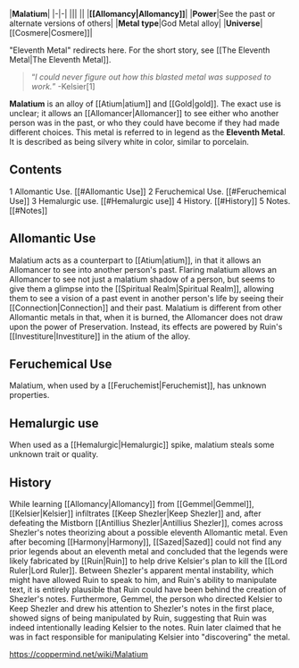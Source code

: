 |**Malatium**|
|-|-|
|||
||
|**[[Allomancy\|Allomancy]]**|
|**Power**|See the past or alternate versions of others|
|**Metal type**|God Metal alloy|
|**Universe**|[[Cosmere\|Cosmere]]|

"Eleventh Metal" redirects here. For the short story, see [[The Eleventh Metal\|The Eleventh Metal]].
>“*I could never figure out how this blasted metal was supposed to work.*”
\-Kelsier[1]


**Malatium** is an alloy of [[Atium\|atium]] and [[Gold\|gold]]. The exact use is unclear; it allows an [[Allomancer\|Allomancer]] to see either who another person was in the past, or who they could have become if they had made different choices. This metal is referred to in legend as the **Eleventh Metal**. It is described as being silvery white in color, similar to porcelain.

## Contents

1 Allomantic Use. [[#Allomantic Use]] 
2 Feruchemical Use. [[#Feruchemical Use]] 
3 Hemalurgic use. [[#Hemalurgic use]] 
4 History. [[#History]] 
5 Notes. [[#Notes]] 


## Allomantic Use
Malatium acts as a counterpart to [[Atium\|atium]], in that it allows an Allomancer to see into another person's past.
Flaring malatium allows an Allomancer to see not just a malatium shadow of a person, but seems to give them a glimpse into the [[Spiritual Realm\|Spiritual Realm]], allowing them to see a vision of a past event in another person's life by seeing their [[Connection\|Connection]] and their past.
Malatium is different from other Allomantic metals in that, when it is burned, the Allomancer does not draw upon the power of Preservation. Instead, its effects are powered by Ruin's [[Investiture\|Investiture]] in the atium of the alloy.

## Feruchemical Use
Malatium, when used by a [[Feruchemist\|Feruchemist]], has unknown properties.

## Hemalurgic use
When used as a [[Hemalurgic\|Hemalurgic]] spike, malatium steals some unknown trait or quality.

## History
While learning [[Allomancy\|Allomancy]] from [[Gemmel\|Gemmel]], [[Kelsier\|Kelsier]] infiltrates [[Keep Shezler\|Keep Shezler]] and, after defeating the Mistborn [[Antillius Shezler\|Antillius Shezler]], comes across Shezler's notes theorizing about a possible eleventh Allomantic metal. Even after becoming [[Harmony\|Harmony]], [[Sazed\|Sazed]] could not find any prior legends about an eleventh metal and concluded that the legends were likely fabricated by [[Ruin\|Ruin]] to help drive Kelsier's plan to kill the [[Lord Ruler\|Lord Ruler]]. Between Shezler's apparent mental instability, which might have allowed Ruin to speak to him, and Ruin's ability to manipulate text, it is entirely plausible that Ruin could have been behind the creation of Shezler's notes. Furthermore, Gemmel, the person who directed Kelsier to Keep Shezler and drew his attention to Shezler's notes in the first place, showed signs of being manipulated by Ruin, suggesting that Ruin was indeed intentionally leading Kelsier to the notes. Ruin later claimed that he was in fact responsible for manipulating Kelsier into "discovering" the metal.



https://coppermind.net/wiki/Malatium